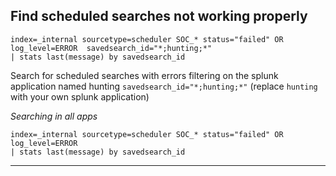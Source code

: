 ## Find scheduled searches not working properly

```
index=_internal sourcetype=scheduler SOC_* status="failed" OR log_level=ERROR  savedsearch_id="*;hunting;*"
| stats last(message) by savedsearch_id
```

Search for scheduled searches with errors filtering on the splunk application named hunting `savedsearch_id="*;hunting;*"` (replace `hunting` with your own splunk application)

*Searching in all apps*
```
index=_internal sourcetype=scheduler SOC_* status="failed" OR log_level=ERROR
| stats last(message) by savedsearch_id
```

---

## 
